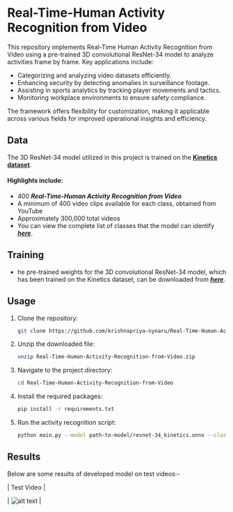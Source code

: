 # Real-Time-Human Activity Recognition from Video

This repository implements Real-Time Human Activity Recognition from Video using a pre-trained 3D convolutional ResNet-34 model to analyze activities frame by frame. Key applications include:

- Categorizing and analyzing video datasets efficiently.
- Enhancing security by detecting anomalies in surveillance footage.
- Assisting in sports analytics by tracking player movements and tactics.
- Monitoring workplace environments to ensure safety compliance.

The framework offers flexibility for customization, making it applicable across various fields for improved operational insights and efficiency.

## Data
The 3D ResNet-34 model utilized in this project is trained on the [**Kinetics dataset**](https://arxiv.org/abs/1705.06950).
#### Highlights include:
- 400 ***Real-Time-Human Activity Recognition from Video*** 
- A minimum of 400 video clips available for each class, obtained from YouTube
- Approximately 300,000 total videos
- You can view the complete list of classes that the model can identify [***here***](https://github.com/krishnapriya-nynaru/Real-Time-Human-Activity-Recognition-from-Video/blob/main/Human_Activity%20_Recognition/classes/action_recognition_kinetics.txt).

## Training
- he pre-trained weights for the 3D convolutional ResNet-34 model, which has been trained on the Kinetics dataset, can be downloaded from [***here***](https://github.com/shuvamdas/human-activity-recognition/blob/master/resnet-34_kinetics.onnx).

## Usage
1. Clone the repository: 
   ```bash
   git clone https://github.com/krishnapriya-nynaru/Real-Time-Human-Activity-Recognition-from-Video.git
2. Unzip the downloaded file: 
   ```bash
   unzip Real-Time-Human-Activity-Recognition-from-Video.zip
3. Navigate to the project directory: 
   ```bash
   cd Real-Time-Human-Activity-Recognition-from-Video
4. Install the required packages: 
   ```bash
   pip install -r requirements.txt
5. Run the activity recognition script:
   ```bash
   python main.py --model path-to-model/resnet-34_kinetics.onnx --classes path-to-classes/Class_Labels/action_recognition_kinetics.txt --input path-to-video/example_activities.mp4
## Results
Below are some results of developed model on test videos:-

| Test Video | 

| ![alt text](https://github.com/krishnapriya-nynaru/Real-Time-Human-Activity-Recognition-from-Video/blob/main/Human_Activity%20_Recognition/output_videos/output.gif) | 